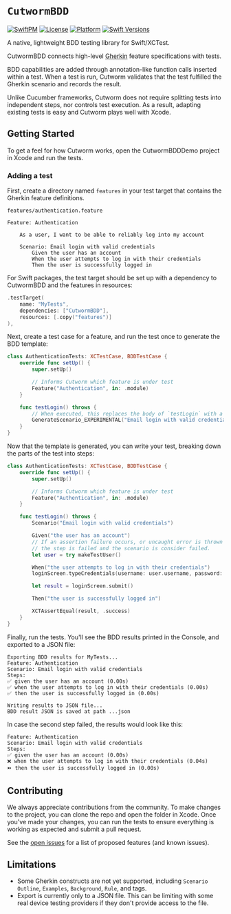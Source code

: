 # `CutwormBDD`

[![SwiftPM](https://img.shields.io/badge/SPM-supported-DE5C43.svg?style=flat)](https://swift.org/package-manager/) [![License](https://img.shields.io/badge/License-Apache-blue)](https://github.com/KaiaHealth/cutworm-bdd/blob/main/LICENSE) [![Platform](https://img.shields.io/endpoint?url=https%3A%2F%2Fswiftpackageindex.com%2Fapi%2Fpackages%2FKaiaHealth%2Fcutworm-bdd%2Fbadge%3Ftype%3Dplatforms)](https://swiftpackageindex.com/KaiaHealth/cutworm-bdd) [![Swift Versions](https://img.shields.io/endpoint?url=https%3A%2F%2Fswiftpackageindex.com%2Fapi%2Fpackages%2FKaiaHealth%2Fcutworm-bdd%2Fbadge%3Ftype%3Dswift-versions)](https://swiftpackageindex.com/KaiaHealth/cutworm-bdd)

A native, lightweight BDD testing library for Swift/XCTest.

CutwormBDD connects high-level [Gherkin](https://cucumber.io/docs/gherkin/reference/) feature specifications with tests.

BDD capabilities are added through annotation-like function calls inserted within a test. When a test is run, Cutworm validates that the test fulfilled the Gherkin scenario and records the result.

Unlike Cucumber frameworks, Cutworm does not require splitting tests into independent steps, nor controls test execution. As a result, adapting existing tests is easy and Cutworm plays well with Xcode.

## Getting Started

To get a feel for how Cutworm works, open the CutwormBDDDemo project in Xcode and run the tests.

### Adding a test

First, create a directory named `features` in your test target that contains the Gherkin feature definitions.

`features/authentication.feature`

```cucumber
Feature: Authentication

    As a user, I want to be able to reliably log into my account

    Scenario: Email login with valid credentials
        Given the user has an account
        When the user attempts to log in with their credentials
        Then the user is successfully logged in
```

For Swift packages, the test target should be set up with a dependency to CutwormBDD and the features in resources:

```swift
.testTarget(
    name: "MyTests",
    dependencies: ["CutwormBDD"],
    resources: [.copy("features")]
),
```

Next, create a test case for a feature, and run the test once to generate the BDD template:

```swift
class AuthenticationTests: XCTestCase, BDDTestCase {
    override func setUp() {
        super.setUp()

        // Informs Cutworm which feature is under test
        Feature("Authentication", in: .module)
    }

    func testLogin() throws {
        // When executed, this replaces the body of `testLogin` with a BDD template.
        GenerateScenario_EXPERIMENTAL("Email login with valid credentials")
    }
}
```

Now that the template is generated, you can write your test, breaking down the parts of the test into steps:

```swift
class AuthenticationTests: XCTestCase, BDDTestCase {
    override func setUp() {
        super.setUp()

        // Informs Cutworm which feature is under test
        Feature("Authentication", in: .module)
    }

    func testLogin() throws {
        Scenario("Email login with valid credentials")

        Given("the user has an account")
        // If an assertion failure occurs, or uncaught error is thrown during a step,
        // the step is failed and the scenario is consider failed.
        let user = try makeTestUser()

        When("the user attempts to log in with their credentials")
        loginScreen.typeCredentials(username: user.username, password: user.password)

        let result = loginScreen.submit()

        Then("the user is successfully logged in")

        XCTAssertEqual(result, .success)
    }
}
```

Finally, run the tests. You'll see the BDD results printed in the Console, and exported to a JSON file:

```
Exporting BDD results for MyTests...
Feature: Authentication
Scenario: Email login with valid credentials
Steps:
✅ given the user has an account (0.00s)
✅ when the user attempts to log in with their credentials (0.00s)
✅ then the user is successfully logged in (0.00s)

Writing results to JSON file...
BDD result JSON is saved at path ...json
```

In case the second step failed, the results would look like this:

```
Feature: Authentication
Scenario: Email login with valid credentials
Steps:
✅ given the user has an account (0.00s)
❌ when the user attempts to log in with their credentials (0.04s)
⏩ then the user is successfully logged in (0.00s)
```

## Contributing

We always appreciate contributions from the community. To make changes to the project, you can clone the repo and open the folder in Xcode. Once you've made your changes, you can run the tests to ensure everything is working as expected and submit a pull request.

See the [open issues](https://github.com/KaiaHealth/cutworm-bdd/issues?q=is:issue+is:open+sort:updated-desc) for a list of proposed features (and known issues).

## Limitations

- Some Gherkin constructs are not yet supported, including `Scenario Outline`, `Examples`, `Background`, `Rule`, and tags.
- Export is currently only to a JSON file. This can be limiting with some real device testing providers if they don't provide access to the file.
